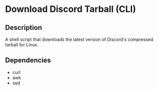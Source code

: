 # Download Discord Tarball (CLI)

## Description

A shell script that downloads the latest version of Discord's compressed tarball for Linux.

## Dependencies

- curl
- awk
- sed





